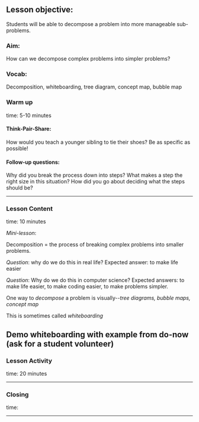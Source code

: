 ## Lesson objective:
Students will be able to decompose a problem into more manageable sub-problems.

### Aim:
How can we decompose complex problems into simpler problems?

### Vocab:
Decomposition, whiteboarding, tree diagram, concept map, bubble map

### Warm up
time: 5-10 minutes

#### Think-Pair-Share:
How would you teach a younger sibling to tie their shoes? Be as specific as possible!

#### Follow-up questions:
Why did you break the process down into steps?
What makes a step the right size in this situation?
How did you go about deciding what the steps should be?

---

### Lesson Content
time: 10 minutes

*Mini-lesson*:

Decomposition = the process of breaking complex problems into smaller problems.

  *Question*: why do we do this in real life?
  Expected answer: to make life easier

  *Question*: Why do we do this in computer science?
  Expected answers: to make life easier, to make coding easier, to make problems simpler.

One way to *decompose* a problem is visually--*tree diagrams, bubble maps, concept map*

This is sometimes called *whiteboarding*

Demo whiteboarding with example from do-now (ask for a student volunteer)
---

### Lesson Activity
time: 20 minutes



---

### Closing
time:

---
